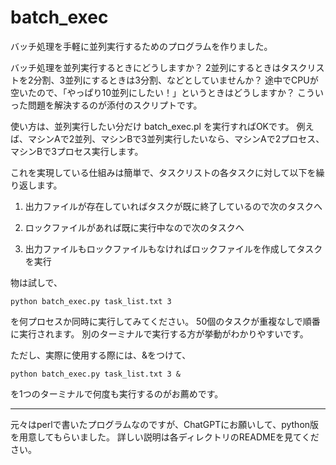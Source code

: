 # batch_exec
バッチ処理を手軽に並列実行するためのプログラムを作りました。

バッチ処理を並列実行するときにどうしますか？
2並列にするときはタスクリストを2分割、3並列にするときは3分割、などとしていませんか？
途中でCPUが空いたので、「やっぱり10並列にしたい！」というときはどうしますか？
こういった問題を解決するのが添付のスクリプトです。

使い方は、並列実行したい分だけ batch_exec.pl を実行すればOKです。
例えば、マシンAで2並列、マシンBで3並列実行したいなら、マシンAで2プロセス、マシンBで3プロセス実行します。

これを実現している仕組みは簡単で、タスクリストの各タスクに対して以下を繰り返します。

1. 出力ファイルが存在していればタスクが既に終了しているので次のタスクへ

2. ロックファイルがあれば既に実行中なので次のタスクへ

3. 出力ファイルもロックファイルもなければロックファイルを作成してタスクを実行

物は試しで、
```
python batch_exec.py task_list.txt 3
```
を何プロセスか同時に実行してみてください。
50個のタスクが重複なしで順番に実行されます。
別のターミナルで実行する方が挙動がわかりやすいです。

ただし、実際に使用する際には、&をつけて、
```
python batch_exec.py task_list.txt 3 &
```
を1つのターミナルで何度も実行するのがお薦めです。

*****

元々はperlで書いたプログラムなのですが、ChatGPTにお願いして、python版を用意してもらいました。
詳しい説明は各ディレクトリのREADMEを見てください。
